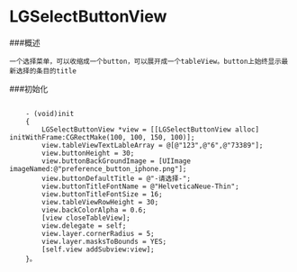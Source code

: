 # LGSelectButtonView

###概述

    一个选择菜单，可以收缩成一个button，可以展开成一个tableView。button上始终显示最新选择的条目的title

###初始化
<pre><code>
    - (void)init
    {
        LGSelectButtonView *view = [[LGSelectButtonView alloc] initWithFrame:CGRectMake(100, 100, 150, 100)];
        view.tableViewTextLableArray = @[@"123",@"6",@"73389"];
        view.buttonHeight = 30;
        view.buttonBackGroundImage = [UIImage imageNamed:@"preference_button_iphone.png"];
        view.buttonDefaultTitle = @"-请选择-";
        view.buttonTitleFontName = @"HelveticaNeue-Thin";
        view.buttonTitleFontSize = 16;
        view.tableViewRowHeight = 30;
        view.backColorAlpha = 0.6;
        [view closeTableView];
        view.delegate = self;
        view.layer.cornerRadius = 5;
        view.layer.masksToBounds = YES;
        [self.view addSubview:view];
    }。
</code></pre>


